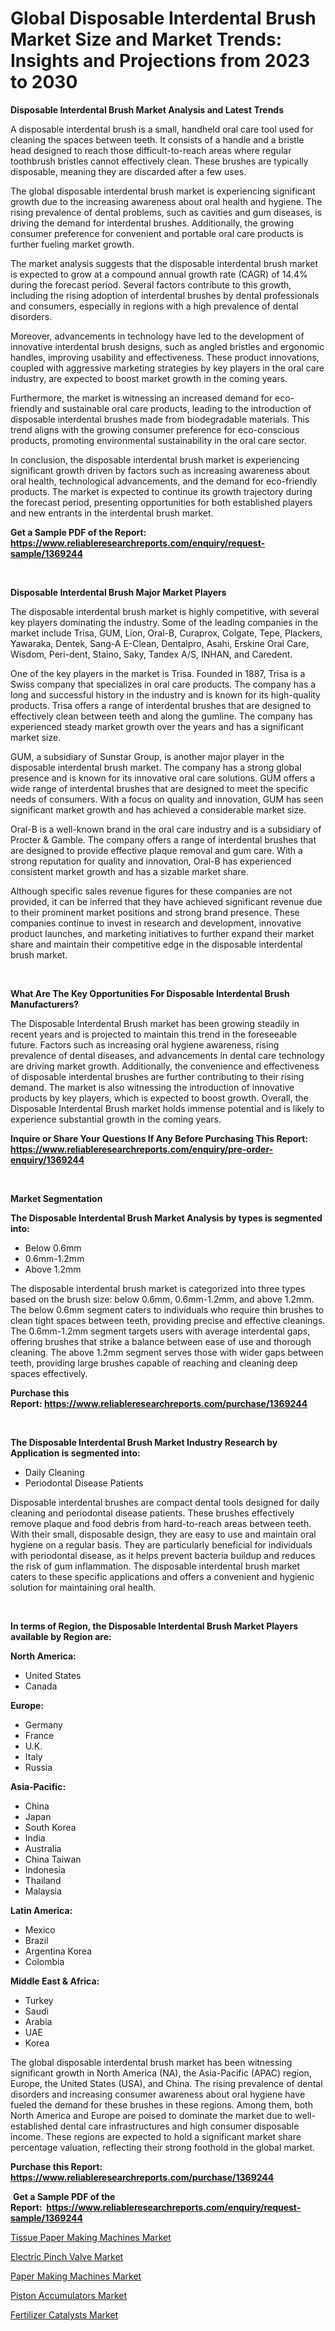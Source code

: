<p><h1>Global Disposable Interdental Brush Market Size and Market Trends: Insights and Projections from 2023 to 2030</h1></p><p><strong>Disposable Interdental Brush Market Analysis and Latest Trends</strong></p>
<p><p>A disposable interdental brush is a small, handheld oral care tool used for cleaning the spaces between teeth. It consists of a handle and a bristle head designed to reach those difficult-to-reach areas where regular toothbrush bristles cannot effectively clean. These brushes are typically disposable, meaning they are discarded after a few uses.</p><p>The global disposable interdental brush market is experiencing significant growth due to the increasing awareness about oral health and hygiene. The rising prevalence of dental problems, such as cavities and gum diseases, is driving the demand for interdental brushes. Additionally, the growing consumer preference for convenient and portable oral care products is further fueling market growth.</p><p>The market analysis suggests that the disposable interdental brush market is expected to grow at a compound annual growth rate (CAGR) of 14.4% during the forecast period. Several factors contribute to this growth, including the rising adoption of interdental brushes by dental professionals and consumers, especially in regions with a high prevalence of dental disorders.</p><p>Moreover, advancements in technology have led to the development of innovative interdental brush designs, such as angled bristles and ergonomic handles, improving usability and effectiveness. These product innovations, coupled with aggressive marketing strategies by key players in the oral care industry, are expected to boost market growth in the coming years.</p><p>Furthermore, the market is witnessing an increased demand for eco-friendly and sustainable oral care products, leading to the introduction of disposable interdental brushes made from biodegradable materials. This trend aligns with the growing consumer preference for eco-conscious products, promoting environmental sustainability in the oral care sector.</p><p>In conclusion, the disposable interdental brush market is experiencing significant growth driven by factors such as increasing awareness about oral health, technological advancements, and the demand for eco-friendly products. The market is expected to continue its growth trajectory during the forecast period, presenting opportunities for both established players and new entrants in the interdental brush market.</p></p>
<p><strong>Get a Sample PDF of the Report:&nbsp; <a href="https://www.reliableresearchreports.com/enquiry/request-sample/1369244">https://www.reliableresearchreports.com/enquiry/request-sample/1369244</a></strong></p>
<p>&nbsp;</p>
<p><strong>Disposable Interdental Brush Major Market Players</strong></p>
<p><p>The disposable interdental brush market is highly competitive, with several key players dominating the industry. Some of the leading companies in the market include Trisa, GUM, Lion, Oral-B, Curaprox, Colgate, Tepe, Plackers, Yawaraka, Dentek, Sang-A E-Clean, Dentalpro, Asahi, Erskine Oral Care, Wisdom, Peri-dent, Staino, Saky, Tandex A/S, INHAN, and Caredent.</p><p>One of the key players in the market is Trisa. Founded in 1887, Trisa is a Swiss company that specializes in oral care products. The company has a long and successful history in the industry and is known for its high-quality products. Trisa offers a range of interdental brushes that are designed to effectively clean between teeth and along the gumline. The company has experienced steady market growth over the years and has a significant market size.</p><p>GUM, a subsidiary of Sunstar Group, is another major player in the disposable interdental brush market. The company has a strong global presence and is known for its innovative oral care solutions. GUM offers a wide range of interdental brushes that are designed to meet the specific needs of consumers. With a focus on quality and innovation, GUM has seen significant market growth and has achieved a considerable market size.</p><p>Oral-B is a well-known brand in the oral care industry and is a subsidiary of Procter & Gamble. The company offers a range of interdental brushes that are designed to provide effective plaque removal and gum care. With a strong reputation for quality and innovation, Oral-B has experienced consistent market growth and has a sizable market share.</p><p>Although specific sales revenue figures for these companies are not provided, it can be inferred that they have achieved significant revenue due to their prominent market positions and strong brand presence. These companies continue to invest in research and development, innovative product launches, and marketing initiatives to further expand their market share and maintain their competitive edge in the disposable interdental brush market.</p></p>
<p>&nbsp;</p>
<p><strong>What Are The Key Opportunities For Disposable Interdental Brush Manufacturers?</strong></p>
<p><p>The Disposable Interdental Brush market has been growing steadily in recent years and is projected to maintain this trend in the foreseeable future. Factors such as increasing oral hygiene awareness, rising prevalence of dental diseases, and advancements in dental care technology are driving market growth. Additionally, the convenience and effectiveness of disposable interdental brushes are further contributing to their rising demand. The market is also witnessing the introduction of innovative products by key players, which is expected to boost growth. Overall, the Disposable Interdental Brush market holds immense potential and is likely to experience substantial growth in the coming years.</p></p>
<p><strong>Inquire or Share Your Questions If Any Before Purchasing This Report: <a href="https://www.reliableresearchreports.com/enquiry/pre-order-enquiry/1369244">https://www.reliableresearchreports.com/enquiry/pre-order-enquiry/1369244</a></strong></p>
<p>&nbsp;</p>
<p><strong>Market Segmentation</strong></p>
<p><strong>The Disposable Interdental Brush Market Analysis by types is segmented into:</strong></p>
<p><ul><li>Below 0.6mm</li><li>0.6mm-1.2mm</li><li>Above 1.2mm</li></ul></p>
<p><p>The disposable interdental brush market is categorized into three types based on the brush size: below 0.6mm, 0.6mm-1.2mm, and above 1.2mm. The below 0.6mm segment caters to individuals who require thin brushes to clean tight spaces between teeth, providing precise and effective cleanings. The 0.6mm-1.2mm segment targets users with average interdental gaps, offering brushes that strike a balance between ease of use and thorough cleaning. The above 1.2mm segment serves those with wider gaps between teeth, providing large brushes capable of reaching and cleaning deep spaces effectively.</p></p>
<p><strong>Purchase this Report:&nbsp;<a href="https://www.reliableresearchreports.com/purchase/1369244">https://www.reliableresearchreports.com/purchase/1369244</a></strong></p>
<p>&nbsp;</p>
<p><strong>The Disposable Interdental Brush Market Industry Research by Application is segmented into:</strong></p>
<p><ul><li>Daily Cleaning</li><li>Periodontal Disease Patients</li></ul></p>
<p><p>Disposable interdental brushes are compact dental tools designed for daily cleaning and periodontal disease patients. These brushes effectively remove plaque and food debris from hard-to-reach areas between teeth. With their small, disposable design, they are easy to use and maintain oral hygiene on a regular basis. They are particularly beneficial for individuals with periodontal disease, as it helps prevent bacteria buildup and reduces the risk of gum inflammation. The disposable interdental brush market caters to these specific applications and offers a convenient and hygienic solution for maintaining oral health.</p></p>
<p>&nbsp;</p>
<p><strong>In terms of Region, the Disposable Interdental Brush Market Players available by Region are:</strong></p>
<p>
    <p> <strong> North America: </strong>
        <ul>
            <li>United States</li>
            <li>Canada</li>
        </ul>
        </p> 
    <p> <strong> Europe: </strong>
        <ul>
            <li>Germany</li>
            <li>France</li>
            <li>U.K.</li>
            <li>Italy</li>
            <li>Russia</li>
        </ul>
        </p> 
    <p> <strong> Asia-Pacific: </strong>
        <ul>
            <li>China</li>
            <li>Japan</li>
            <li>South Korea</li>
            <li>India</li>
            <li>Australia</li>
            <li>China Taiwan</li>
            <li>Indonesia</li>
            <li>Thailand</li>
            <li>Malaysia</li>
        </ul>
        </p> 
    <p> <strong> Latin America: </strong>
        <ul>
            <li>Mexico</li>
            <li>Brazil</li>
            <li>Argentina Korea</li>
            <li>Colombia</li>
        </ul>
        </p> 
    <p> <strong> Middle East & Africa: </strong>
        <ul>
            <li>Turkey</li>
            <li>Saudi</li>
            <li>Arabia</li>
            <li>UAE</li>
            <li>Korea</li>
        </ul>
    </p>
    </p>
<p><p>The global disposable interdental brush market has been witnessing significant growth in North America (NA), the Asia-Pacific (APAC) region, Europe, the United States (USA), and China. The rising prevalence of dental disorders and increasing consumer awareness about oral hygiene have fueled the demand for these brushes in these regions. Among them, both North America and Europe are poised to dominate the market due to well-established dental care infrastructures and high consumer disposable income. These regions are expected to hold a significant market share percentage valuation, reflecting their strong foothold in the global market.</p></p>
<p><strong>Purchase this Report: <a href="https://www.reliableresearchreports.com/purchase/1369244">https://www.reliableresearchreports.com/purchase/1369244</a></strong></p>
<p>&nbsp;<strong>Get a Sample PDF of the Report:&nbsp;&nbsp;<a href="https://www.reliableresearchreports.com/enquiry/request-sample/1369244">https://www.reliableresearchreports.com/enquiry/request-sample/1369244</a></strong></p>
<p><strong></strong></p>
<p><p><a href="https://medium.com/@hazelbrakus/tissue-paper-making-machines-market-size-growth-forecast-2023-2030-6adc31dba309">Tissue Paper Making Machines Market</a></p><p><a href="https://www.linkedin.com/pulse/electric-pinch-valve-market-research-report-provides-thorough-zmphf/">Electric Pinch Valve Market</a></p><p><a href="https://medium.com/@madelynyost/paper-making-machines-market-size-growth-forecast-2023-2030-25324f3599db">Paper Making Machines Market</a></p><p><a href="https://www.linkedin.com/pulse/piston-accumulators-market-size-2023-2030-global-industrial-ckaaf/">Piston Accumulators Market</a></p><p><a href="https://github.com/RoccoManning/Market-Research-Report-List-1/blob/main/fertilizer-catalysts-market.md">Fertilizer Catalysts Market</a></p></p>